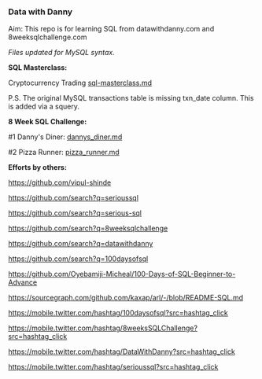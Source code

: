 ### Data with Danny

Aim: This repo is for learning SQL from datawithdanny.com and 8weeksqlchallenge.com

*Files updated for MySQL syntax.*

**SQL Masterclass:**

Cryptocurrency Trading [sql-masterclass.md](sql-masterclass.md)

P.S. The original MySQL transactions table is missing txn_date column. This is added via a squery.

**8 Week SQL Challenge:**

#1 Danny's Diner: [dannys_diner.md](dannys_diner.md)

#2 Pizza Runner: [pizza_runner.md](pizza_runner.md)

**Efforts by others:**

https://github.com/vipul-shinde

https://github.com/search?q=serioussql

https://github.com/search?q=serious-sql

https://github.com/search?q=8weeksqlchallenge

https://github.com/search?q=datawithdanny

https://github.com/search?q=100daysofsql

https://github.com/Oyebamiji-Micheal/100-Days-of-SQL-Beginner-to-Advance

https://sourcegraph.com/github.com/kaxap/arl/-/blob/README-SQL.md

https://mobile.twitter.com/hashtag/100daysofsql?src=hashtag_click

https://mobile.twitter.com/hashtag/8weeksSQLChallenge?src=hashtag_click

https://mobile.twitter.com/hashtag/DataWithDanny?src=hashtag_click

https://mobile.twitter.com/hashtag/serioussql?src=hashtag_click

